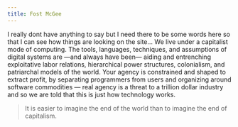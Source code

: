```yaml
---
title: Fost McGee
---
```

I really dont have anything to say but I need there to be some words here so that I can see how things are looking on the site... We live under a capitalist mode of computing. The tools, languages, techniques, and assumptions of digital systems are —and always have been— aiding and entrenching exploitative labor relations, hierarchical power structures, colonialism, and patriarchal models of the world. Your agency is constrained and shaped to extract profit, by separating programmers from users and organizing around software commodities — real agency is a threat to a trillion dollar industry and so we are told that this is just how technology works.

>It is easier to imagine the end of the world than to imagine the end of capitalism.